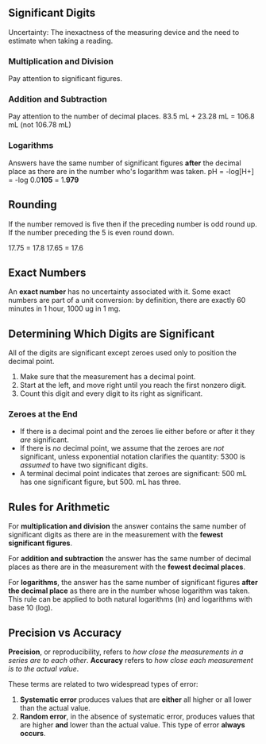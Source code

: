 ## Significant Digits
Uncertainty: The inexactness of the measuring device and the need to estimate when taking a reading.

### Multiplication and Division
Pay attention to significant figures.

### Addition and Subtraction
Pay attention to the number of decimal places.
83.5 mL + 23.28 mL = 106.8 mL (not 106.78 mL)

### Logarithms
Answers have the same number of significant figures **after** the decimal place as there are in the number who's logarithm was taken.
pH = -log[H+] = -log 0.0**105** = 1.**979**

## Rounding
If the number removed is five then if the preceding number is odd round up. If the number preceding the 5 is even round down.

17.75 = 17.8
17.65 = 17.6

## Exact Numbers
An **exact number** has no uncertainty associated with it. Some exact numbers are part of a unit conversion: by definition, there are exactly 60 minutes in 1 hour, 1000 ug in 1 mg.

## Determining Which Digits are Significant
All of the digits are significant except zeroes used only to position the decimal point.

1. Make sure that the measurement has a decimal point.
2. Start at the left, and move right until you reach the first nonzero digit.
3. Count this digit and every digit to its right as significant.

### Zeroes at the End
- If there is a decimal point and the zeroes lie either before or after it they *are* significant.
- If there is *no* decimal point, we assume that the zeroes are *not* significant, unless exponential notation clarifies the quantity: 5300 is *assumed* to have two significant digits.
- A terminal decimal point indicates that zeroes are significant: 500 mL has one significant figure, but 500. mL has three.

## Rules for Arithmetic
For **multiplication and division** the answer contains the same number of significant digits as there are in the measurement with the **fewest significant figures**.

For **addition and subtraction** the answer has the same number of decimal places as there are in the measurement with the **fewest decimal places**.

For **logarithms**, the answer has the same number of significant figures **after the decimal place** as there are in the number whose logarithm was taken. This rule can be applied to both natural logarithms (ln) and logarithms with base 10 (log).

## Precision vs Accuracy
**Precision**, or reproducibility, refers to *how close the measurements in a series are to each other*.
**Accuracy** refers to *how close each measurement is to the actual value*.

These terms are related to two widespread types of error:

1. **Systematic error** produces values that are **either** all higher or all lower than the actual value.
2. **Random error**, in the absence of systematic error, produces values that are higher **and** lower than the actual value. This type of error **always occurs**.
